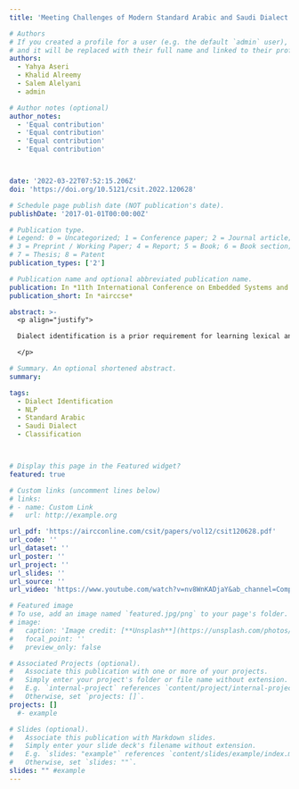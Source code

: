 ```yaml
---
title: 'Meeting Challenges of Modern Standard Arabic and Saudi Dialect Identification'

# Authors
# If you created a profile for a user (e.g. the default `admin` user), write the username (folder name) here
# and it will be replaced with their full name and linked to their profile.
authors:
  - Yahya Aseri
  - Khalid Alreemy
  - Salem Alelyani
  - admin

# Author notes (optional)
author_notes:
  - 'Equal contribution'
  - 'Equal contribution'
  - 'Equal contribution'
  - 'Equal contribution'



date: '2022-03-22T07:52:15.206Z'
doi: 'https://doi.org/10.5121/csit.2022.120628'

# Schedule page publish date (NOT publication's date).
publishDate: '2017-01-01T00:00:00Z'

# Publication type.
# Legend: 0 = Uncategorized; 1 = Conference paper; 2 = Journal article;
# 3 = Preprint / Working Paper; 4 = Report; 5 = Book; 6 = Book section;
# 7 = Thesis; 8 = Patent
publication_types: ['2']

# Publication name and optional abbreviated publication name.
publication: In *11th International Conference on Embedded Systems and Applications (EMSA 2022)*
publication_short: In *airccse*

abstract: >-
  <p align="justify">

  Dialect identification is a prior requirement for learning lexical and morphological knowledge a language variation that can be beneficial for natural language processing (NLP) and potential AI downstream tasks. In this paper, we present the first work on sentence-level Modern Standard Arabic (MSA) and Saudi Dialect (SD) identification where we trained and tested three classifiers (Logistic regression, Multi-nominal Na¨ıve Bayes, and Support Vector Machine) on datasets collected from Saudi Twitter and automatically labeled as (MSA) or SD. The model for each configuration was built using two levels of language models, i.e., unigram and bi-gram, as feature sets for training the systems. The model reported high-accuracy performance using 10-fold cross- validations with average 98.98%. This model was evaluated on another unseen, manually-annotated dataset. The best performance of these classifiers was achieved by Multi-nominal Naïve Bayes, reporting 89%. 

  </p>

# Summary. An optional shortened abstract.
summary: 

tags: 
  - Dialect Identification
  - NLP
  - Standard Arabic
  - Saudi Dialect
  - Classification



# Display this page in the Featured widget?
featured: true

# Custom links (uncomment lines below)
# links:
# - name: Custom Link
#   url: http://example.org

url_pdf: 'https://aircconline.com/csit/papers/vol12/csit120628.pdf'
url_code: ''
url_dataset: ''
url_poster: ''
url_project: ''
url_slides: ''
url_source: ''
url_video: 'https://www.youtube.com/watch?v=nv8WnKADjaY&ab_channel=ComputerScience%26ITConferenceProceedings'

# Featured image
# To use, add an image named `featured.jpg/png` to your page's folder.
# image:
#   caption: 'Image credit: [**Unsplash**](https://unsplash.com/photos/pLCdAaMFLTE)'
#   focal_point: ''
#   preview_only: false

# Associated Projects (optional).
#   Associate this publication with one or more of your projects.
#   Simply enter your project's folder or file name without extension.
#   E.g. `internal-project` references `content/project/internal-project/index.md`.
#   Otherwise, set `projects: []`.
projects: []
  #- example

# Slides (optional).
#   Associate this publication with Markdown slides.
#   Simply enter your slide deck's filename without extension.
#   E.g. `slides: "example"` references `content/slides/example/index.md`.
#   Otherwise, set `slides: ""`.
slides: "" #example
---
```

